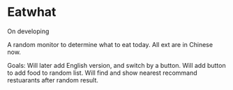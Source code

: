 # Eatwhat
On developing

A random monitor to determine what to eat today.
All ext are in Chinese now.

Goals:
Will later add English version, and switch by a button.
Will add button to add food to random list.
Will find and show nearest recommand restuarants after random result.
